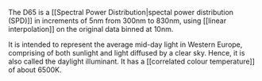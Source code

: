 The D65 is a [[Spectral Power Distribution|spectal power distribution (SPD)]] in increments of 5nm from 300nm to 830nm, using [[linear interpolation]] on the original data binned at 10nm.

It is intended to represent the average mid-day light in Western Europe, comprising of both sunlight and light diffused by a clear sky. Hence, it is also called the daylight illuminant. It has a [[correlated colour temperature]] of about 6500K.